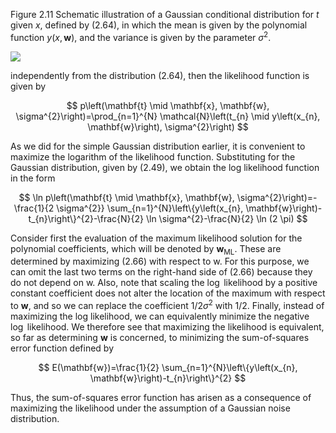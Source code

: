 Figure 2.11 Schematic illustration of a Gaussian conditional distribution for $t$ given $x$, defined by (2.64), in which the mean is given by the polynomial function $y(x, \mathbf{w})$, and the variance is given by the parameter $\sigma^{2}$.

![](https://cdn.mathpix.com/cropped/2024_05_10_0e32f455ec8070cf8fccg-1.jpg?height=681&width=694&top_left_y=221&top_left_x=955)

independently from the distribution (2.64), then the likelihood function is given by

$$
p\left(\mathbf{t} \mid \mathbf{x}, \mathbf{w}, \sigma^{2}\right)=\prod_{n=1}^{N} \mathcal{N}\left(t_{n} \mid y\left(x_{n}, \mathbf{w}\right), \sigma^{2}\right)
$$

As we did for the simple Gaussian distribution earlier, it is convenient to maximize the logarithm of the likelihood function. Substituting for the Gaussian distribution, given by (2.49), we obtain the log likelihood function in the form

$$
\ln p\left(\mathbf{t} \mid \mathbf{x}, \mathbf{w}, \sigma^{2}\right)=-\frac{1}{2 \sigma^{2}} \sum_{n=1}^{N}\left\{y\left(x_{n}, \mathbf{w}\right)-t_{n}\right\}^{2}-\frac{N}{2} \ln \sigma^{2}-\frac{N}{2} \ln (2 \pi)
$$

Consider first the evaluation of the maximum likelihood solution for the polynomial coefficients, which will be denoted by $\mathbf{w}_{\mathrm{ML}}$. These are determined by maximizing (2.66) with respect to w. For this purpose, we can omit the last two terms on the right-hand side of (2.66) because they do not depend on w. Also, note that scaling the $\log$ likelihood by a positive constant coefficient does not alter the location of the maximum with respect to $\mathbf{w}$, and so we can replace the coefficient $1 / 2 \sigma^{2}$ with $1 / 2$. Finally, instead of maximizing the log likelihood, we can equivalently minimize the negative $\log$ likelihood. We therefore see that maximizing the likelihood is equivalent, so far as determining $\mathbf{w}$ is concerned, to minimizing the sum-of-squares error function defined by

$$
E(\mathbf{w})=\frac{1}{2} \sum_{n=1}^{N}\left\{y\left(x_{n}, \mathbf{w}\right)-t_{n}\right\}^{2}
$$

Thus, the sum-of-squares error function has arisen as a consequence of maximizing the likelihood under the assumption of a Gaussian noise distribution.